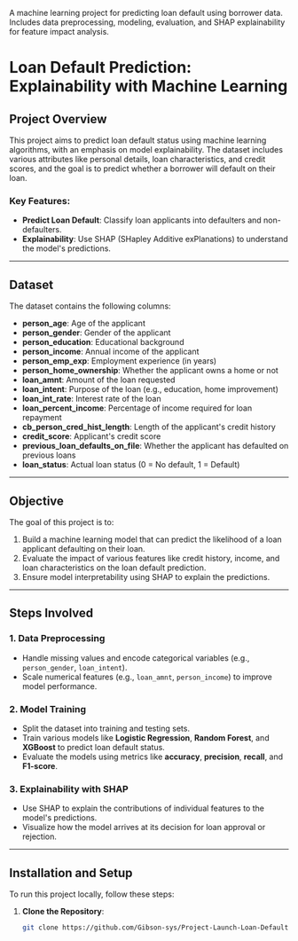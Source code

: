 A machine learning project for predicting loan default using borrower data. 
Includes data preprocessing, modeling, evaluation, and SHAP explainability for feature impact analysis.
# Loan Default Prediction: Explainability with Machine Learning

## Project Overview

This project aims to predict loan default status using machine learning algorithms, with an emphasis on model explainability. The dataset includes various attributes like personal details, loan characteristics, and credit scores, and the goal is to predict whether a borrower will default on their loan.

### Key Features:
- **Predict Loan Default**: Classify loan applicants into defaulters and non-defaulters.
- **Explainability**: Use SHAP (SHapley Additive exPlanations) to understand the model's predictions.

---

## Dataset

The dataset contains the following columns:

- **person_age**: Age of the applicant
- **person_gender**: Gender of the applicant
- **person_education**: Educational background
- **person_income**: Annual income of the applicant
- **person_emp_exp**: Employment experience (in years)
- **person_home_ownership**: Whether the applicant owns a home or not
- **loan_amnt**: Amount of the loan requested
- **loan_intent**: Purpose of the loan (e.g., education, home improvement)
- **loan_int_rate**: Interest rate of the loan
- **loan_percent_income**: Percentage of income required for loan repayment
- **cb_person_cred_hist_length**: Length of the applicant's credit history
- **credit_score**: Applicant's credit score
- **previous_loan_defaults_on_file**: Whether the applicant has defaulted on previous loans
- **loan_status**: Actual loan status (0 = No default, 1 = Default)

---

## Objective

The goal of this project is to:
1. Build a machine learning model that can predict the likelihood of a loan applicant defaulting on their loan.
2. Evaluate the impact of various features like credit history, income, and loan characteristics on the loan default prediction.
3. Ensure model interpretability using SHAP to explain the predictions.

---

## Steps Involved

### 1. Data Preprocessing
- Handle missing values and encode categorical variables (e.g., `person_gender`, `loan_intent`).
- Scale numerical features (e.g., `loan_amnt`, `person_income`) to improve model performance.

### 2. Model Training
- Split the dataset into training and testing sets.
- Train various models like **Logistic Regression**, **Random Forest**, and **XGBoost** to predict loan default status.
- Evaluate the models using metrics like **accuracy**, **precision**, **recall**, and **F1-score**.

### 3. Explainability with SHAP
- Use SHAP to explain the contributions of individual features to the model's predictions.
- Visualize how the model arrives at its decision for loan approval or rejection.

---

## Installation and Setup

To run this project locally, follow these steps:

1. **Clone the Repository**:
   ```bash
   git clone https://github.com/Gibson-sys/Project-Launch-Loan-Default-Prediction-Explainability-with-Machine-Learning.git
